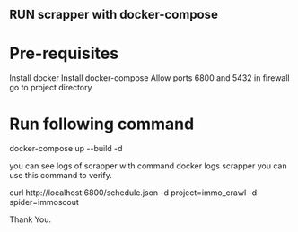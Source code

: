 ## RUN scrapper with docker-compose 
## 
# Pre-requisites 
Install docker 
Install docker-compose 
Allow ports 6800 and 5432 in firewall 
go to project directory 
# Run following command
docker-compose up --build -d 

you can see logs of scrapper with command 
docker logs scrapper 
you can use this command to verify. 

curl http://localhost:6800/schedule.json -d project=immo_crawl -d spider=immoscout

Thank You. 
